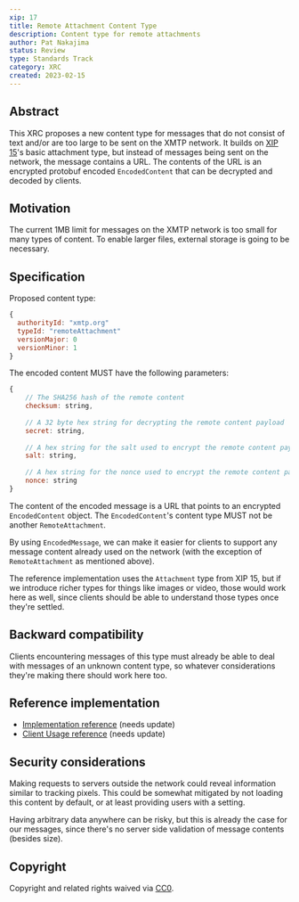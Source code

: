 ```yaml
---
xip: 17
title: Remote Attachment Content Type
description: Content type for remote attachments
author: Pat Nakajima
status: Review
type: Standards Track
category: XRC
created: 2023-02-15
---
```


## Abstract

This XRC proposes a new content type for messages that do not consist of text and/or are too large to be sent on the XMTP network. It builds on [XIP 15](https://github.com/xmtp/XIPs/pull/15)'s basic attachment type, but instead of messages being sent on the network, the message contains a URL. The contents of the URL is an encrypted protobuf encoded `EncodedContent` that can be decrypted and decoded by clients.

## Motivation

The current 1MB limit for messages on the XMTP network is too small for many types of content. To enable larger files, external storage is going to be necessary.

## Specification

Proposed content type:

```js
{
  authorityId: "xmtp.org"
  typeId: "remoteAttachment"
  versionMajor: 0
  versionMinor: 1
}
```

The encoded content MUST have the following parameters:

```js
{
	// The SHA256 hash of the remote content
	checksum: string,
	
	// A 32 byte hex string for decrypting the remote content payload
	secret: string,
	
	// A hex string for the salt used to encrypt the remote content payload
	salt: string,
	
	// A hex string for the nonce used to encrypt the remote content payload
	nonce: string
}
```

The content of the encoded message is a URL that points to an encrypted `EncodedContent` object. The `EncodedContent`'s content type MUST not be another `RemoteAttachment`.

By using `EncodedMessage`, we can make it easier for clients to support any message content already used on the network (with the exception of `RemoteAttachment` as mentioned above).

The reference implementation uses the `Attachment` type from XIP 15, but if we introduce richer types for things like images or video, those would work here as well, since clients should be able to understand those types once they're settled.

## Backward compatibility

Clients encountering messages of this type must already be able to deal with messages of an unknown content type, so whatever considerations they're making there should work here too.

## Reference implementation

- [Implementation reference](https://github.com/xmtp/xmtp-ios/pull/68) (needs update)
- [Client Usage reference](https://github.com/xmtp-labs/xmtp-inbox-ios/pull/83) (needs update)

## Security considerations

Making requests to servers outside the network could reveal information similar to tracking pixels. This could be somewhat mitigated by not loading this content by default, or at least providing users with a setting.

Having arbitrary data anywhere can be risky, but this is already the case for our messages, since there's no server side validation of message contents (besides size).

## Copyright

Copyright and related rights waived via [CC0](https://creativecommons.org/publicdomain/zero/1.0/).
